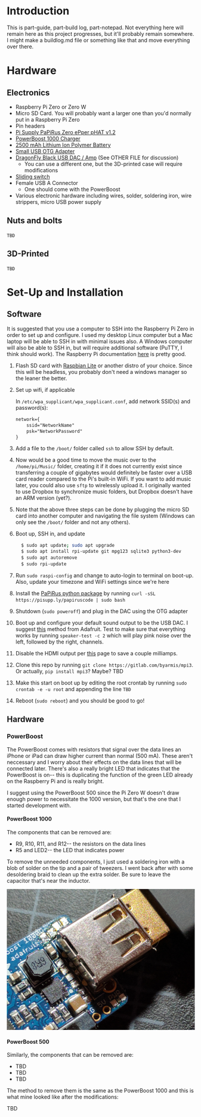 # Introduction

This is part-guide, part-build log, part-notepad.
Not everything here will remain here as this project progresses, but it'll probably remain somewhere.
I might make a buildlog.md file or something like that and move everything over there.

# Hardware
## Electronics

* Raspberry Pi Zero or Zero W
* Micro SD Card.
You will probably want a larger one than you'd normally put in a Raspberry Pi Zero
* Pin headers
* [Pi Supply PaPiRus Zero ePper pHAT v1.2](https://www.adafruit.com/product/3335)
* [PowerBoost 1000 Charger](https://www.adafruit.com/product/2465)
* [2500 mAh Lithium Ion Polymer Battery](https://www.adafruit.com/product/328) 
* [Small USB OTG Adapter](https://www.adafruit.com/product/2910)
* [DragonFly Black USB DAC / Amp](https://www.amazon.com/AudioQuest-DragonFly-Black-Headphone-Amplifier/dp/B01DP5JHHI/ref=sr_1_3/134-4811355-5992615?ie=UTF8&qid=1503088617&sr=8-3&keywords=dragonfly+black) (See OTHER FILE for discussion)
  * You can use a different one, but the 3D-printed case will require modifications
* [Sliding switch](https://www.adafruit.com/product/805)
* Female USB A Connector
  * One should come with the PowerBoost
* Various electronic hardware including wires, solder, soldering iron, wire strippers, micro USB power supply

## Nuts and bolts

`TBD`

## 3D-Printed

`TBD`

# Set-Up and Installation

## Software

It is suggested that you use a computer to SSH into the Raspberry Pi Zero in order to set up and configure.
I used my desktop Linux computer but a Mac laptop will be able to SSH in with minimal issues also.
A Windows computer will also be able to SSH in, but will require additional software (PuTTY, I think should work).
The Raspberry Pi documentation [here](https://www.raspberrypi.org/documentation/remote-access/ssh/) is pretty good.

1. Flash SD card with [Raspbian Lite](https://www.raspberrypi.org/downloads/raspbian/) or another distro of your choice.
Since this will be headless, you probably don't need a windows manager so the leaner the better.
2. Set up wifi, if applicable
    
    In `/etc/wpa_supplicant/wpa_supplicant.conf`, add network SSID(s) and password(s):
    
    ```
    network={
        ssid="NetworkName"
        psk="NetworkPassword"
    }
    ```
    
3. Add a file to the `/boot/` folder called `ssh` to allow SSH by default.
4. Now would be a good time to move the music over to the `/home/pi/Music/` folder, creating it if it does not currently exist since transferring a couple of gigabytes would definitely be faster over a USB card reader compared to the Pi's built-in WiFi.
If you want to add music later, you could also use `sftp` to wirelessly upload it.
I originally wanted to use Dropbox to synchronize music folders, but Dropbox doesn't have an ARM version (yet?).
5. Note that the above three steps can be done by plugging the micro SD card into another computer and navigating the file system (Windows can only see the `/boot/` folder and not any others).
6. Boot up, SSH in, and update
    ```bash
      $ sudo apt update; sudo apt upgrade
      $ sudo apt install rpi-update git mpg123 sqlite3 python3-dev
      $ sudo apt autoremove
      $ sudo rpi-update
    ```
7. Run `sudo raspi-config` and change to auto-login to terminal on boot-up.
Also, update your timezone and WiFi settings since we're here
8. Install the [PaPiRus python package](https://github.com/PiSupply/PaPiRus) by running `curl -sSL https://pisupp.ly/papiruscode | sudo bash`
9. Shutdown (`sudo poweroff`) and plug in the DAC using the OTG adapter
10. Boot up and configure your default sound output to be the USB DAC.
I suggest [this](https://learn.adafruit.com/usb-audio-cards-with-a-raspberry-pi?view=all#raspbian-stretch-updating-alsa-options-7-1) method from Adafruit.
Test to make sure that everything works by running `speaker-test -c 2` which will play pink noise over the left, followed by the right, channels.
11. Disable the HDMI output per [this](https://www.jeffgeerling.com/blogs/jeff-geerling/raspberry-pi-zero-conserve-energy) page to save a couple milliamps.
12. Clone this repo by running `git clone https://gitlab.com/byarmis/mpi3`.  Or actually, `pip install mpi3`?  Maybe?  TBD
13. Make this start on boot up by editing the root crontab by running `sudo crontab -e -u root` and appending the line `TBD`
14. Reboot (`sudo reboot`) and you should be good to go!

## Hardware

### PowerBoost 

The PowerBoost comes with resistors that signal over the data lines an iPhone or iPad can draw higher current than normal (500 mA).
These aren't neccessary and I worry about their effects on the data lines that will be connected later.
There's also a really bright LED that indicates that the PowerBoost is on-- this is duplicating the function of the green LED already on the Raspberry Pi and is really bright.

I suggest using the PowerBoost 500 since the Pi Zero W doesn't draw enough power to necessitate the 1000 version, but that's the one that I started development with.

#### PowerBoost 1000
The components that can be removed are:

* R9, R10, R11, and R12-- the resistors on the data lines
* R5 and LED2-- the LED that indicates power

To remove the unneeded components, I just used a soldering iron with a blob of solder on the tip and a pair of tweezers.
I went back after with some desoldering braid to clean up the extra solder.
Be sure to leave the capacitor that's near the inductor.

![PowerBoost 1000 without components](/imgs/powerboost1k_no_components.jpg)

#### PowerBoost 500
Similarly, the components that can be removed are:

* TBD
* TBD
* TBD

The method to remove them is the same as the PowerBoost 1000 and this is what mine looked like after the modifications:

TBD
